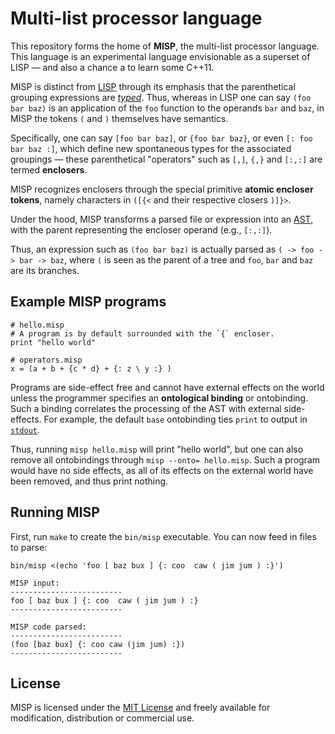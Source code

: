 # Multi-list processor language

This repository forms the home of **MISP**, the multi-list processor language. This language
is an experimental language envisionable as a superset of LISP — and also a chance a to learn some C++11. 

MISP is distinct from [LISP](https://en.wikipedia.org/wiki/Lisp_(programming_language)) through
its emphasis that the parenthetical grouping expressions are [*typed*](https://en.wikipedia.org/wiki/Type_theory).
Thus, whereas in LISP one can say `(foo bar baz)` is an application of the `foo` function to the
operands `bar` and `baz`, in MISP the tokens `(` and `)` themselves have semantics.

Specifically, one can say `[foo bar baz]`, or `{foo bar baz}`, or even `[: foo bar baz :]`, which
define new spontaneous types for the associated groupings — these parenthetical
"operators" such as `[,]`, `{,}` and `[:,:]` are termed **enclosers**.

MISP recognizes enclosers through the special primitive **atomic encloser tokens**,
namely characters in `([{<` and their respective closers `)]}>`. 

Under the hood, MISP transforms a parsed file or expression into an [AST](https://en.wikipedia.org/wiki/Abstract_syntax_tree),
with the parent representing the encloser operand (e.g., `[:,:]`).

Thus, an expression such as `(foo bar baz)` is actually parsed as `( -> foo -> bar -> baz`,
where `(` is seen as the parent of a tree and `foo`, `bar` and `baz` are its branches.

## Example MISP programs


```
# hello.misp
# A program is by default surrounded with the `{` encloser.
print "hello world"
```

```
# operators.misp
x = (a + b + {c * d} + {: z \ y :} )
```

Programs are side-effect free and cannot have external effects on the world unless
the programmer specifies an **ontological binding** or ontobinding. Such a binding correlates
the processing of the AST with external side-effects. For example, the
default `base` ontobinding ties `print` to output in [`stdout`](https://en.wikipedia.org/wiki/Standard_streams).

Thus, running `misp hello.misp` will print "hello world", but one
can also remove all ontobindings through `misp --onto= hello.misp`. Such
a program would have no side effects, as all of its effects on the external
world have been removed, and thus print nothing.

## Running MISP

First, run `make` to create the `bin/misp` executable. You can now feed in files to parse:

```
bin/misp <(echo 'foo [ baz bux ] {: coo  caw ( jim jum ) :}')

MISP input:
-------------------------
foo [ baz bux ] {: coo  caw ( jim jum ) :}
-------------------------

MISP code parsed:
-------------------------
(foo [baz bux] {: coo caw (jim jum) :})
-------------------------
```

## License

MISP is licensed under the [MIT License](LICENSE) and freely available for modification,
distribution or commercial use.

